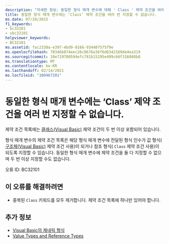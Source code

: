```yaml
---
description: "자세한 정보: 동일한 형식 매개 변수에 대해 ' Class ' 제약 조건을 여러 번 지정할 수 없습니다."
title: 동일한 형식 매개 변수에는 ‘Class’ 제약 조건을 여러 번 지정할 수 없습니다.
ms.date: 07/20/2015
f1_keywords:
- bc32101
- vbc32101
helpviewer_keywords:
- BC32101
ms.assetid: fac2330a-e397-4bd9-8166-934407575f9e
ms.openlocfilehash: 70346b874eec26c9676e36f6d6342169de4ea319
ms.sourcegitcommit: 10e719780594efc781b15295e499c66f316068b8
ms.translationtype: MT
ms.contentlocale: ko-KR
ms.lasthandoff: 02/14/2021
ms.locfileid: "100467201"
---
```

# <a name="class-constraint-cannot-be-specified-multiple-times-for-the-same-type-parameter"></a>동일한 형식 매개 변수에는 ‘Class’ 제약 조건을 여러 번 지정할 수 없습니다.

제약 조건 목록에는 [클래스(Visual Basic)](../language-reference/statements/class-statement.md) 제약 조건이 두 번 이상 포함되어 있습니다.  
  
 형식 매개 변수의 제약 조건 목록은 해당 형식 매개 변수에 전달된 형식 인수가 값 형식( [구조체(Visual Basic)](../language-reference/statements/structure-statement.md) 제약 조건 사용)이 되거나 참조 형식( `Class` 제약 조건 사용)이 되도록 지정할 수 있습니다. 동일한 형식 매개 변수에 제약 조건을 둘 다 지정할 수 없으며 두 번 이상 지정할 수도 없습니다.  
  
 오류 ID: BC32101  
  
## <a name="to-correct-this-error"></a>이 오류를 해결하려면  
  
- 중복된 `Class` 키워드를 모두 제거합니다. 제약 조건 목록에 하나만 있어야 합니다.  
  
## <a name="see-also"></a>추가 정보

- [Visual Basic의 제네릭 형식](../programming-guide/language-features/data-types/generic-types.md)
- [Value Types and Reference Types](../programming-guide/language-features/data-types/value-types-and-reference-types.md)
